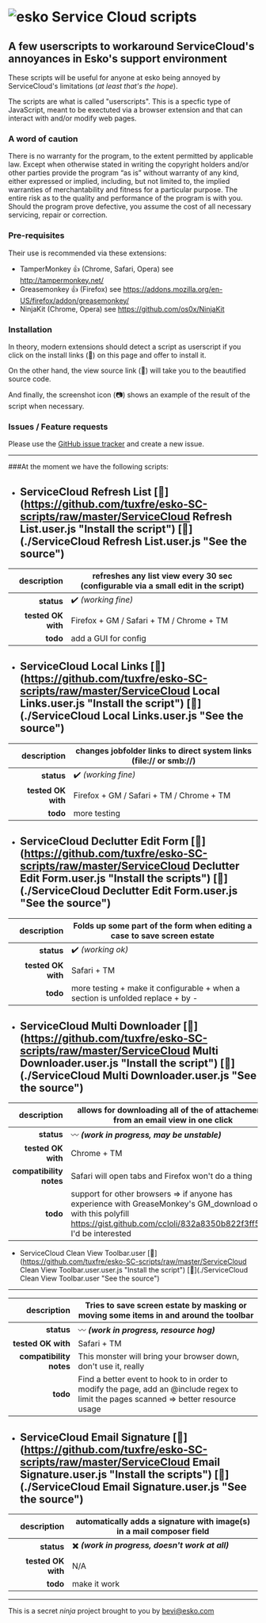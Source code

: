![esko](https://www.esko.com/design/esko/img/logo-esko-new.png "Esko") Service Cloud scripts
====== 
## A few userscripts  to workaround ServiceCloud's annoyances in Esko's support environment ##

These scripts will be useful for anyone at esko being annoyed by ServiceCloud's limitations (_at least that's the hope_).

The scripts are what is called "userscripts". This is a specfic type of JavaScript, meant to be exectuted via a browser extension and that can interact with and/or modify web pages.

### A word of caution
There is no warranty for the program, to the extent permitted by applicable law. Except when otherwise stated in writing the copyright holders and/or other parties provide the program “as is” without warranty of any kind, either expressed or implied, including, but not limited to, the implied warranties of merchantability and fitness for a particular purpose. The entire risk as to the quality and performance of the program is with you. Should the program prove defective, you assume the cost of all necessary servicing, repair or correction.


### Pre-requisites
Their use is recommended via these extensions:
+ TamperMonkey :thumbsup: (Chrome, Safari, Opera) see http://tampermonkey.net/
+ Greasemonkey :thumbsup: (Firefox) see https://addons.mozilla.org/en-US/firefox/addon/greasemonkey/
+ NinjaKit (Chrome, Opera) see https://github.com/os0x/NinjaKit

### Installation
In theory, modern extensions should detect a script as userscript if you click on the install links (:floppy_disk:) on this page and offer to install it.

On the other hand, the view source link (:page_with_curl:) will take you to the beautified source code.

And finally, the screenshot icon (:camera:) shows an example of the result of the script when necessary.

### Issues / Feature requests
Please use the [GitHub issue tracker](https://github.com/tuxfre/esko-SC-scripts/issues/new "GitHub issue tracker") and create a new issue.

***

###At the moment we have the following scripts:
+ ServiceCloud Refresh List [:floppy_disk:](https://github.com/tuxfre/esko-SC-scripts/raw/master/ServiceCloud Refresh List.user.js "Install the script") [:page_with_curl:](./ServiceCloud Refresh List.user.js "See the source")
  ------
 | **description** | refreshes any list view every 30 sec (configurable via a small edit in the script) |
 | ---: | --- |
 | **status** | :heavy_check_mark: _(working fine)_ |
 | **tested OK with** | Firefox + GM / Safari + TM / Chrome + TM |
 | **todo**|  add a GUI for config |


+ ServiceCloud Local Links [:floppy_disk:](https://github.com/tuxfre/esko-SC-scripts/raw/master/ServiceCloud Local Links.user.js "Install the script") [:page_with_curl:](./ServiceCloud Local Links.user.js "See the source")
  ------
 | **description** | changes jobfolder links to direct system links (file:// or smb://) |
 | ---: | --- |
 | **status** | :heavy_check_mark: _(working fine)_ |
 | **tested OK with** | Firefox + GM / Safari + TM / Chrome + TM |
 | **todo**|  more testing |

+ ServiceCloud Declutter Edit Form [:floppy_disk:](https://github.com/tuxfre/esko-SC-scripts/raw/master/ServiceCloud Declutter Edit Form.user.js "Install the scripts") [:page_with_curl:](./ServiceCloud Declutter Edit Form.user.js "See the source")
  ------
 | **description** | Folds up some part of the form when editing a case to save screen estate |
 | ---: | --- |
 | **status** | :heavy_check_mark: _(working ok)_ |
 | **tested OK with** | Safari + TM |
 | **todo**| more testing + make it configurable + when a section is unfolded replace + by - |


+ ServiceCloud Multi Downloader [:floppy_disk:](https://github.com/tuxfre/esko-SC-scripts/raw/master/ServiceCloud Multi Downloader.user.js "Install the script") [:page_with_curl:](./ServiceCloud Multi Downloader.user.js "See the source")
  ------
 | **description** | allows for downloading all of the of attachements from an email view in one click |
 | ---: | --- |
 | **status** | :wavy_dash: _**(work in progress, may be unstable)**_  |
 | **tested OK with** | Chrome + TM |
 | **compatibility notes** | Safari will open tabs and Firefox won't do a thing |
 | **todo**|  support for other browsers => if anyone has experience with GreaseMonkey's GM_download or with this polyfill https://gist.github.com/ccloli/832a8350b822f3ff5094 I'd be interested |


+ ServiceCloud Clean View Toolbar.user [:floppy_disk:](https://github.com/tuxfre/esko-SC-scripts/raw/master/ServiceCloud Clean View Toolbar.user.user.js "Install the script") [:page_with_curl:](./ServiceCloud Clean View Toolbar.user "See the source")
------
| **description** | Tries to save screen estate by masking or moving some items in and around the toolbar |
| ---: | --- |
| **status** | :wavy_dash: _**(work in progress, resource hog)**_  |
| **tested OK with** | Safari + TM |
| **compatibility notes** | This monster will bring your browser down, don't use it, really |
| **todo**|  Find a better event to hook to in order to modify the page, add an @include regex to limit the pages scanned => better resource usage |


+ ServiceCloud Email Signature [:floppy_disk:](https://github.com/tuxfre/esko-SC-scripts/raw/master/ServiceCloud Email Signature.user.js "Install the scripts") [:page_with_curl:](./ServiceCloud Email Signature.user.js "See the source")
  ------
 | **description** | automatically adds a signature with image(s) in a mail composer field |
 | ---: | --- |
 | **status** | :heavy_multiplication_x: _**(work in progress, doesn't work at all)**_ |
 | **tested OK with** | N/A |
 | **todo**|  make it work |



***
  
  
  
This is a secret _ninja_ project brought to you by bevi@esko.com
